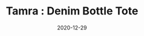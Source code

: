 ---
title: "Tamra : Denim Bottle Tote"
date: 2020-12-29
id: tamra-denim-bottle-tote
price: 18.500
quantity: 1
image: ./images/image-1.webp
description: "From Cheryl Freeman, the owner of Tamra Ayurvedic Copper bottles comes this perfectly Midland denim water bottle tote. Pair it with the copper bottle or one you currently own, this is the chic-est tote we're carrying these days.
2 3/4\" dia. x 8 1/2\" H 
Total length of strap is 48\""
tags: ["featured", "accessories", "home"]
---
